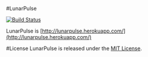 #LunarPulse

[![Build Status](https://travis-ci.org/pyar6329/LunarPulse.svg)](https://travis-ci.org/pyar6329/LunarPulse)

LunarPulse is [http://lunarpulse.herokuapp.com/](http://lunarpulse.herokuapp.com/)

#License
LunarPulse is released under the [MIT License](http://www.opensource.org/licenses/MIT).
